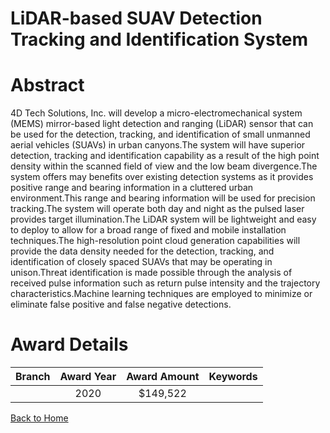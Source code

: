 
LiDAR-based SUAV Detection Tracking and Identification System
=============================================================

# Abstract


4D Tech Solutions, Inc. will develop a micro-electromechanical system (MEMS) mirror-based light detection and ranging (LiDAR) sensor that can be used for the detection, tracking, and identification of small unmanned aerial vehicles (SUAVs) in urban canyons.The system will have superior detection, tracking and identification capability as a result of the high point density within the scanned field of view and the low beam divergence.The system offers may benefits over existing detection systems as it provides positive range and bearing information in a cluttered urban environment.This range and bearing information will be used for precision tracking.The system will operate both day and night as the pulsed laser provides target illumination.The LiDAR system will be lightweight and easy to deploy to allow for a broad range of fixed and mobile installation techniques.The high-resolution point cloud generation capabilities will provide the data density needed for the detection, tracking, and identification of closely spaced SUAVs that may be operating in unison.Threat identification is made possible through the analysis of received pulse information such as return pulse intensity and the trajectory characteristics.Machine learning techniques are employed to minimize or eliminate false positive and false negative detections.  

# Award Details

|Branch|Award Year|Award Amount|Keywords|
| :---: | :---: | :---: | :---: |
||2020|$149,522||
  
  


[Back to Home](https://github.com/chrischow/dod_sbir_awards/JT/#601)